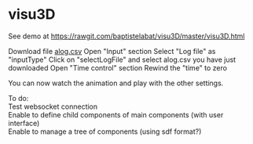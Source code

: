 # visu3D
See demo at https://rawgit.com/baptistelabat/visu3D/master/visu3D.html  

Download file [alog.csv](https://raw.githubusercontent.com/baptistelabat/visu3D/master/alog.csv)
Open "Input" section
Select "Log file" as "inputType"
Click on "selectLogFile" and select alog.csv you have just downloaded
Open "Time control" section
Rewind the "time" to zero

You can now watch the animation and play with the other settings.

To do:  
Test websocket connection  
Enable to define child components of main components (with user interface)  
Enable to manage a tree of components (using sdf format?)  
